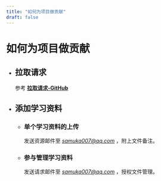 ```yaml
---
title: "如何为项目做贡献"
draft: false
---
```


# 如何为项目做贡献

* ## 拉取请求
    参考 [**拉取请求-GitHub**](https://docs.github.com/zh/pull-requests)

* ## 添加学习资料
    * ### 单个学习资料的上传

        发送资源邮件至 *samuka007@qq.com* ，附上文件备注。
    
    * ### 参与管理学习资料

        发送请求邮件至 *samuka007@qq.com* ，授权文件管理。